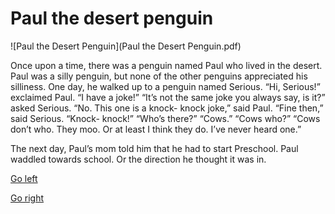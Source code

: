 # Paul the desert penguin 

![Paul the Desert Penguin](Paul the Desert Penguin.pdf)

Once upon a time, there was a penguin named Paul who lived in the desert. Paul was a silly penguin, but none of the other penguins appreciated his silliness. One day, he walked up to a penguin named Serious.
	“Hi, Serious!” exclaimed Paul. “I have a joke!” 
	“It’s not the same joke you always say, is it?” asked Serious.
	“No. This one  is a knock- knock joke,” said Paul.
	“Fine then,” said Serious.
“Knock- knock!”
“Who’s there?”
“Cows.”
“Cows who?”
“Cows don’t who. They moo. Or at least I think they do. I’ve never heard one.” 

The next day, Paul’s mom told him that he had to start Preschool. Paul waddled towards school. Or the direction he thought it was in. 

[Go left](TurnLeft.md)

[Go right](TurnRight.md)


